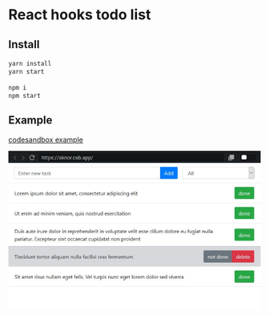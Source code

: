 # React hooks todo list

## Install

```
yarn install
yarn start

npm i
npm start
```

## Example

[codesandbox example](https://codesandbox.io/s/react-hooks-todo-list-sknor)

![screenshot](https://github.com/Skolozub/React-hooks-todo-list/blob/master/screenshot.jpg)
